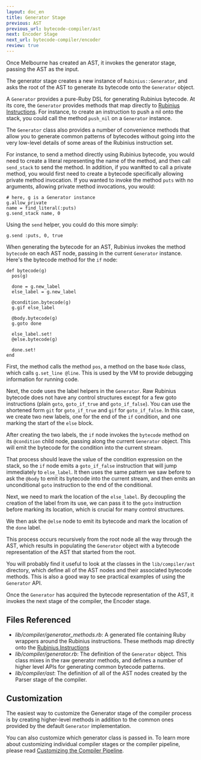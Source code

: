```yaml
---
layout: doc_en
title: Generator Stage
previous: AST
previous_url: bytecode-compiler/ast
next: Encoder Stage
next_url: bytecode-compiler/encoder
review: true
---
```


Once Melbourne has created an AST, it invokes the generator stage,
passing the AST as the input.

The generator stage creates a new instance of `Rubinius::Generator`, and
asks the root of the AST to generate its bytecode onto the `Generator`
object.

A `Generator` provides a pure-Ruby DSL for generating Rubinius bytecode.
At its core, the `Generator` provides methods that map directly to
[Rubinius Instructions](/doc/en/virtual-machine/instructions/). For instance,
to create an instruction to push a nil onto the stack, you could call
the method `push_nil` on a `Generator` instance.

The `Generator` class also provides a number of convenience methods that
allow you to generate common patterns of bytecodes without going into
the very low-level details of some areas of the Rubinius instruction
set.

For instance, to send a method directly using Rubinius bytecode, you
would need to create a literal representing the name of the method, and
then call `send_stack` to send the method. In addition, if you wan#ted to
call a private method, you would first need to create a bytecode
specifically allowing private method invocation. If you wanted to invoke
the method `puts` with no arguments, allowing private method
invocations, you would:

    # here, g is a Generator instance
    g.allow_private
    name = find_literal(:puts)
    g.send_stack name, 0

Using the `send` helper, you could do this more simply:

    g.send :puts, 0, true

When generating the bytecode for an AST, Rubinius invokes the method
`bytecode` on each AST node, passing in the current `Generator`
instance. Here's the bytecode method for the `if` node:

    def bytecode(g)
      pos(g)

      done = g.new_label
      else_label = g.new_label

      @condition.bytecode(g)
      g.gif else_label

      @body.bytecode(g)
      g.goto done

      else_label.set!
      @else.bytecode(g)

      done.set!
    end

First, the method calls the method `pos`, a method on the base `Node`
class, which calls `g.set_line @line`. This is used by the VM to provide
debugging information for running code.

Next, the code uses the label helpers in the `Generator`. Raw Rubinius
bytecode does not have any control structures except for a few goto
instructions (plain `goto`, `goto_if_true` and `goto_if_false`). You can
use the shortened form `git` for `goto_if_true` and `gif` for
`goto_if_false`. In this case, we create two new labels, one for the end
of the `if` condition, and one marking the start of the `else` block.

After creating the two labels, the `if` node invokes the `bytecode`
method on its `@condition` child node, passing along the current
`Generator` object. This will emit the bytecode for the condition into
the current stream.

That process should leave the value of the condition expression on the
stack, so the `if` node emits a `goto_if_false` instruction that will
jump immediately to `else_label`. It then uses the same pattern we saw
before to ask the `@body` to emit its bytecode into the current stream,
and then emits an unconditional `goto` instruction to the end of the
conditional.

Next, we need to mark the location of the `else_label`. By decoupling the
creation of the label from its use, we can pass it to the `goto`
instruction before marking its location, which is crucial for many
control structures.

We then ask the `@else` node to emit its bytecode and mark the location
of the `done` label.

This process occurs recursively from the root node all the way through
the AST, which results in populating the `Generator` object with a
bytecode representation of the AST that started from the root.

You will probably find it useful to look at the classes in the
`lib/compiler/ast` directory, which define all of the AST nodes and
their associated bytecode methods. This is also a good way to see
practical examples of using the `Generator` API.

Once the `Generator` has acquired the bytecode representation of the
AST, it invokes the next stage of the compiler, the Encoder stage.

## Files Referenced

* *lib/compiler/generator_methods.rb*: A generated file containing Ruby
  wrappers around the Rubinius instructions. These methods map directly
  onto the [Rubinius Instructions](/doc/en/virtual-machine/instructions/)
* *lib/compiler/generator.rb*: The definition of the `Generator` object.
  This class mixes in the raw generator methods, and defines a number of
  higher level APIs for generating common bytecode patterns.
* *lib/compiler/ast*: The definition of all of the AST nodes created by
  the Parser stage of the compiler.

## Customization

The easiest way to customize the Generator stage of the compiler process
is by creating higher-level methods in addition to the common ones
provided by the default `Generator` implementation.

You can also customize which generator class is passed in. To learn
more about customizing individual compiler stages or the compiler
pipeline, please read [Customizing the Compiler
Pipeline](/doc/en/bytecode-compiler/customization/).
